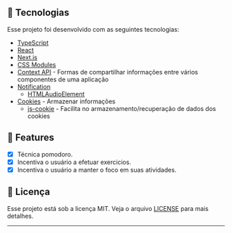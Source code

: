 ## 🚀 Tecnologias

Esse projeto foi desenvolvido com as seguintes tecnologias:

- [TypeScript](https://www.typescriptlang.org)
- [React](https://reactjs.org)
- [Next.js](https://nextjs.org)
- [CSS Modules](https://github.com/css-modules/css-modules)
- [Context API](https://pt-br.reactjs.org/docs/context.html) - Formas de compartilhar informações entre vários componentes de uma aplicação
- [Notification](https://developer.mozilla.org/pt-BR/docs/Web/API/Notification)
  - [HTMLAudioElement](https://developer.mozilla.org/en-US/docs/Web/API/HTMLAudioElement/Audio)
- [Cookies](https://developer.mozilla.org/pt-BR/docs/Web/HTTP/Cookies) - Armazenar informações
  - [js-cookie](https://www.npmjs.com/package/js-cookie) - Facilita no armazenamento/recuperação de dados dos cookies


## 🌟 Features

-   [x] Técnica pomodoro.
-   [x] Incentiva o usuário a efetuar exercicios.
-   [x] Incentiva o usuário a manter o foco em suas atividades.

## :memo: Licença

Esse projeto está sob a licença MIT. Veja o arquivo [LICENSE](LICENSE.md) para mais detalhes.

---
